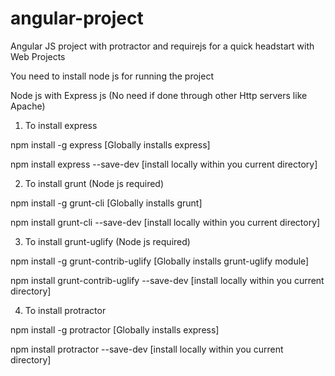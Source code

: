# angular-project
Angular JS project with protractor and requirejs for a quick headstart with Web  Projects


You need to install node js for running the project

Node js with Express js (No need if done through other Http servers like Apache)

1. To install express 

npm install -g express  [Globally installs express]

npm install express --save-dev  [install locally within you current directory]

2. To install grunt (Node js required)

npm install -g grunt-cli  [Globally installs grunt]

npm install grunt-cli --save-dev [install locally within you current directory]


3. To install grunt-uglify (Node js required)

npm install -g grunt-contrib-uglify  [Globally installs grunt-uglify module]

npm install grunt-contrib-uglify --save-dev [install locally within you current directory]


4. To install protractor

npm install -g protractor [Globally installs express]

npm install protractor --save-dev  [install locally within you current directory]

